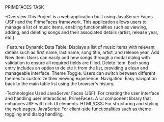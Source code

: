 PRIMEFACES TASK


-Overview
This Project is a web application built using JavaServer Faces (JSF) and the PrimeFaces framework. This application allows users to manage a list of music items, enabling functionalities such as viewing, adding, and deleting songs and their associated details (artist, release year, etc.).

-Features
Dynamic Data Table: Displays a list of music items with relevant details such as first name, last name, song title, artist, and release year.
Add New Item: Users can easily add new songs through a modal dialog with validation to ensure all required fields are filled.
Delete Item: Each song entry includes an option to delete it from the list, providing a clean and manageable interface.
Theme Toggle: Users can switch between different themes to customize their viewing experience.
Navigation: Easy navigation back to the main table list using the browser's history.


-Technologies Used
JavaServer Faces (JSF): For creating the user interface and handling user interactions.
PrimeFaces: A UI component library that enhances JSF with rich UI elements.
HTML/CSS: For structuring and styling the web pages.
JavaScript: For client-side functionalities such as theme toggling and dialog handling.
